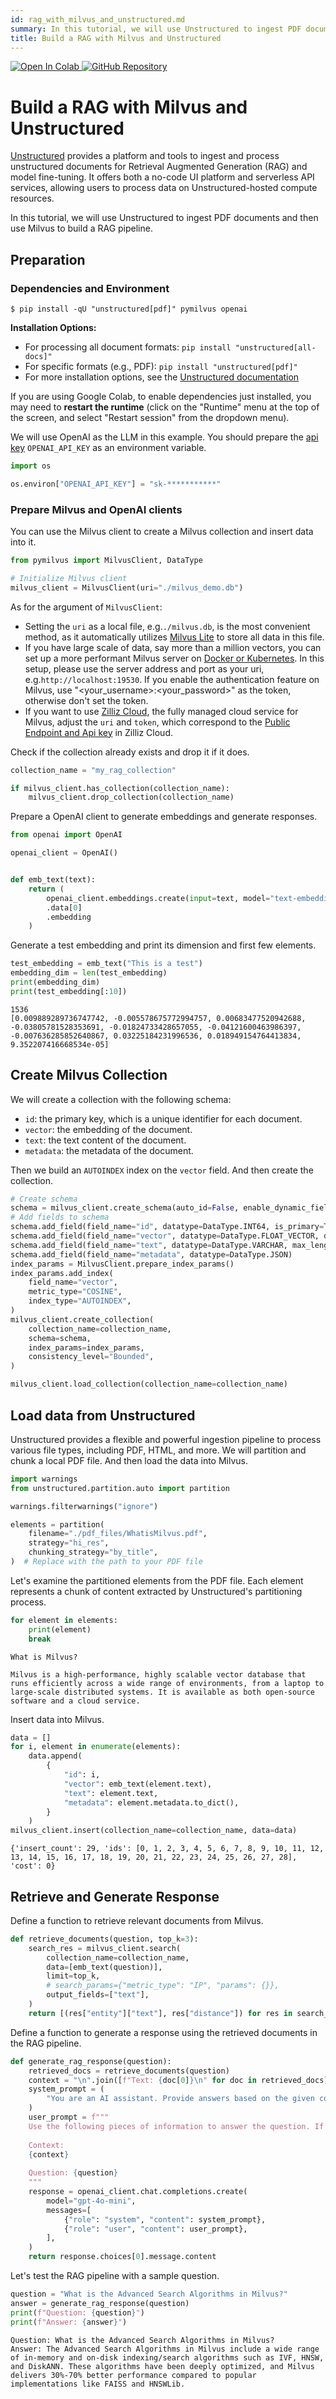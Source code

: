 ```yaml
---
id: rag_with_milvus_and_unstructured.md
summary: In this tutorial, we will use Unstructured to ingest PDF documents and then use Milvus to build a RAG pipeline.
title: Build a RAG with Milvus and Unstructured
---
```


<a href="https://colab.research.google.com/github/milvus-io/bootcamp/blob/master/integration/rag_with_milvus_and_unstructured.ipynb" target="_parent">
    <img src="https://colab.research.google.com/assets/colab-badge.svg" alt="Open In Colab"/>
</a>
<a href="https://github.com/milvus-io/bootcamp/blob/master/integration/rag_with_milvus_and_unstructured.ipynb" target="_blank">
    <img src="https://img.shields.io/badge/View%20on%20GitHub-555555?style=flat&logo=github&logoColor=white" alt="GitHub Repository"/>
</a>

# Build a RAG with Milvus and Unstructured

[Unstructured](https://docs.unstructured.io/welcome) provides a platform and tools to ingest and process unstructured documents for Retrieval Augmented Generation (RAG) and model fine-tuning. It offers both a no-code UI platform and serverless API services, allowing users to process data on Unstructured-hosted compute resources.

In this tutorial, we will use Unstructured to ingest PDF documents and then use Milvus to build a RAG pipeline.


## Preparation
### Dependencies and Environment


```shell
$ pip install -qU "unstructured[pdf]" pymilvus openai
```

<div class="alert note">

**Installation Options:**
- For processing all document formats: `pip install "unstructured[all-docs]"`
- For specific formats (e.g., PDF): `pip install "unstructured[pdf]"`
- For more installation options, see the [Unstructured documentation](https://docs.unstructured.io/open-source/installation/full-installation)

If you are using Google Colab, to enable dependencies just installed, you may need to **restart the runtime** (click on the "Runtime" menu at the top of the screen, and select "Restart session" from the dropdown menu).

We will use OpenAI as the LLM in this example. You should prepare the [api key](https://platform.openai.com/docs/quickstart) `OPENAI_API_KEY` as an environment variable.

</div>


```python
import os

os.environ["OPENAI_API_KEY"] = "sk-***********"
```

### Prepare Milvus and OpenAI clients
You can use the Milvus client to create a Milvus collection and insert data into it.


```python
from pymilvus import MilvusClient, DataType

# Initialize Milvus client
milvus_client = MilvusClient(uri="./milvus_demo.db")
```

<div class="alert note">

As for the argument of `MilvusClient`:
- Setting the `uri` as a local file, e.g.`./milvus.db`, is the most convenient method, as it automatically utilizes [Milvus Lite](https://milvus.io/docs/milvus_lite.md) to store all data in this file.
- If you have large scale of data, say more than a million vectors, you can set up a more performant Milvus server on [Docker or Kubernetes](https://milvus.io/docs/quickstart.md). In this setup, please use the server address and port as your uri, e.g.`http://localhost:19530`. If you enable the authentication feature on Milvus, use "<your_username>:<your_password>" as the token, otherwise don't set the token.
- If you want to use [Zilliz Cloud](https://zilliz.com/cloud), the fully managed cloud service for Milvus, adjust the `uri` and `token`, which correspond to the [Public Endpoint and Api key](https://docs.zilliz.com/docs/on-zilliz-cloud-console#free-cluster-details) in Zilliz Cloud.

</div>

Check if the collection already exists and drop it if it does.


```python
collection_name = "my_rag_collection"

if milvus_client.has_collection(collection_name):
    milvus_client.drop_collection(collection_name)
```

Prepare a OpenAI client to generate embeddings and generate responses.


```python
from openai import OpenAI

openai_client = OpenAI()


def emb_text(text):
    return (
        openai_client.embeddings.create(input=text, model="text-embedding-3-small")
        .data[0]
        .embedding
    )
```

Generate a test embedding and print its dimension and first few elements.


```python
test_embedding = emb_text("This is a test")
embedding_dim = len(test_embedding)
print(embedding_dim)
print(test_embedding[:10])
```

    1536
    [0.009889289736747742, -0.005578675772994757, 0.00683477520942688, -0.03805781528353691, -0.01824733428657055, -0.04121600463986397, -0.007636285852640867, 0.03225184231996536, 0.018949154764413834, 9.352207416668534e-05]


## Create Milvus Collection
We will create a collection with the following schema:
- `id`: the primary key, which is a unique identifier for each document.
- `vector`: the embedding of the document.
- `text`: the text content of the document.
- `metadata`: the metadata of the document.

Then we build an `AUTOINDEX` index on the `vector` field. And then create the collection.


```python
# Create schema
schema = milvus_client.create_schema(auto_id=False, enable_dynamic_field=False)
# Add fields to schema
schema.add_field(field_name="id", datatype=DataType.INT64, is_primary=True)
schema.add_field(field_name="vector", datatype=DataType.FLOAT_VECTOR, dim=embedding_dim)
schema.add_field(field_name="text", datatype=DataType.VARCHAR, max_length=65535)
schema.add_field(field_name="metadata", datatype=DataType.JSON)
index_params = MilvusClient.prepare_index_params()
index_params.add_index(
    field_name="vector",
    metric_type="COSINE",
    index_type="AUTOINDEX",
)
milvus_client.create_collection(
    collection_name=collection_name,
    schema=schema,
    index_params=index_params,
    consistency_level="Bounded",
)

milvus_client.load_collection(collection_name=collection_name)
```

## Load data from Unstructured
Unstructured provides a flexible and powerful ingestion pipeline to process various file types, including PDF, HTML, and more.
We will partition and chunk a local PDF file. And then load the data into Milvus.


```python
import warnings
from unstructured.partition.auto import partition

warnings.filterwarnings("ignore")

elements = partition(
    filename="./pdf_files/WhatisMilvus.pdf",
    strategy="hi_res",
    chunking_strategy="by_title",
)  # Replace with the path to your PDF file
```

Let's examine the partitioned elements from the PDF file. Each element represents a chunk of content extracted by Unstructured's partitioning process.


```python
for element in elements:
    print(element)
    break
```

    What is Milvus?
    
    Milvus is a high-performance, highly scalable vector database that runs efficiently across a wide range of environments, from a laptop to large-scale distributed systems. It is available as both open-source software and a cloud service.


Insert data into Milvus.


```python
data = []
for i, element in enumerate(elements):
    data.append(
        {
            "id": i,
            "vector": emb_text(element.text),
            "text": element.text,
            "metadata": element.metadata.to_dict(),
        }
    )
milvus_client.insert(collection_name=collection_name, data=data)
```




    {'insert_count': 29, 'ids': [0, 1, 2, 3, 4, 5, 6, 7, 8, 9, 10, 11, 12, 13, 14, 15, 16, 17, 18, 19, 20, 21, 22, 23, 24, 25, 26, 27, 28], 'cost': 0}



## Retrieve and Generate Response

Define a function to retrieve relevant documents from Milvus.


```python
def retrieve_documents(question, top_k=3):
    search_res = milvus_client.search(
        collection_name=collection_name,
        data=[emb_text(question)],
        limit=top_k,
        # search_params={"metric_type": "IP", "params": {}},
        output_fields=["text"],
    )
    return [(res["entity"]["text"], res["distance"]) for res in search_res[0]]
```

Define a function to generate a response using the retrieved documents in the RAG pipeline.


```python
def generate_rag_response(question):
    retrieved_docs = retrieve_documents(question)
    context = "\n".join([f"Text: {doc[0]}\n" for doc in retrieved_docs])
    system_prompt = (
        "You are an AI assistant. Provide answers based on the given context."
    )
    user_prompt = f"""
    Use the following pieces of information to answer the question. If the information is not in the context, say you don't know.
    
    Context:
    {context}
    
    Question: {question}
    """
    response = openai_client.chat.completions.create(
        model="gpt-4o-mini",
        messages=[
            {"role": "system", "content": system_prompt},
            {"role": "user", "content": user_prompt},
        ],
    )
    return response.choices[0].message.content
```

Let's test the RAG pipeline with a sample question.


```python
question = "What is the Advanced Search Algorithms in Milvus?"
answer = generate_rag_response(question)
print(f"Question: {question}")
print(f"Answer: {answer}")
```

    Question: What is the Advanced Search Algorithms in Milvus?
    Answer: The Advanced Search Algorithms in Milvus include a wide range of in-memory and on-disk indexing/search algorithms such as IVF, HNSW, and DiskANN. These algorithms have been deeply optimized, and Milvus delivers 30%-70% better performance compared to popular implementations like FAISS and HNSWLib.

